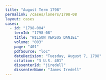 ```yaml
---
title: "August Term 1798"
permalink: /cases/loners/1798-08
layout: cases
cases:
  - id: "1798-004"
    termId: "1798-08"
    title: "WILSON VERSUS DANIEL"
    volume: "003"
    page: "401"
    pdfSource: "loc"
    dateDecision: "Tuesday, August 7, 1798"
    citation: "3 U.S. 401"
    dissenterId: "jiredell"
    dissenterName: "James Iredell"
---
```

